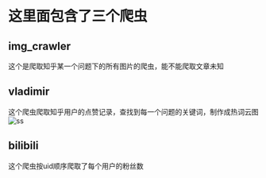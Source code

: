 # 这里面包含了三个爬虫

## img_crawler

这个是爬取知乎某一个问题下的所有图片的爬虫，能不能爬取文章未知

## vladimir

这个爬虫爬取知乎用户的点赞记录，查找到每一个问题的关键词，制作成热词云图![ss](\vladimir\ss.png)

## bilibili

这个爬虫按uid顺序爬取了每个用户的粉丝数
